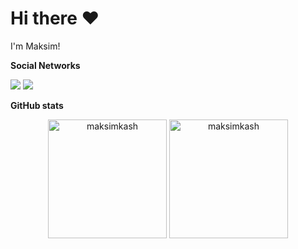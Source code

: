 # Hi there ❤️


I'm Maksim!

**Social Networks**

<a href="mailto:shteinmaks@gmail.com"><img src="https://img.shields.io/badge/-shteinmaks@gmail.com-D14836?style=flat&logo=Gmail&logoColor=white"/></a>
<a href="https://t.me/maksimka_sh"><img src="https://img.shields.io/badge/telegram-%40maksimka_sh-blue"/></a> 



**GitHub stats**
<p align="center"><img height=190 src="https://github-readme-stats.vercel.app/api?username=maksimkash&show_icons=true&theme=radical&count_private=true&include_all_commits=true" alt="maksimkash" /> <img height=190 src="https://github-readme-stats.vercel.app/api/top-langs/?username=maksimkash&count_private=true&theme=radical&layout=compact&include_all_commits=true&hide=HTML,CSS,TypeScript" alt="maksimkash" /></p>
